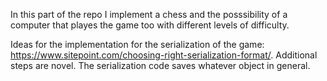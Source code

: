 In this part of the repo I implement a chess and the posssibility of a computer that playes the game too with different levels of difficulty.

Ideas for the implementation for the serialization of the game: https://www.sitepoint.com/choosing-right-serialization-format/. Additional steps are novel. The serialization code saves whatever object in general.